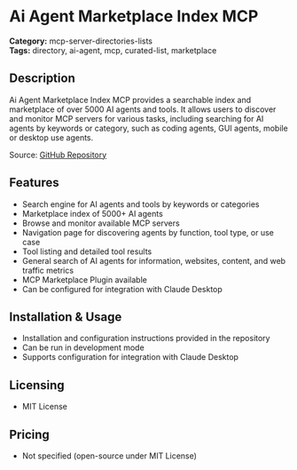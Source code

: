 # Ai Agent Marketplace Index MCP

**Category:** mcp-server-directories-lists  
**Tags:** directory, ai-agent, mcp, curated-list, marketplace

## Description
Ai Agent Marketplace Index MCP provides a searchable index and marketplace of over 5000 AI agents and tools. It allows users to discover and monitor MCP servers for various tasks, including searching for AI agents by keywords or category, such as coding agents, GUI agents, mobile or desktop use agents.

Source: [GitHub Repository](https://github.com/ai-agent-hub/ai-agent-marketplace-index-mcp)

## Features
- Search engine for AI agents and tools by keywords or categories
- Marketplace index of 5000+ AI agents
- Browse and monitor available MCP servers
- Navigation page for discovering agents by function, tool type, or use case
- Tool listing and detailed tool results
- General search of AI agents for information, websites, content, and web traffic metrics
- MCP Marketplace Plugin available
- Can be configured for integration with Claude Desktop

## Installation & Usage
- Installation and configuration instructions provided in the repository
- Can be run in development mode
- Supports configuration for integration with Claude Desktop

## Licensing
- MIT License

## Pricing
- Not specified (open-source under MIT License)